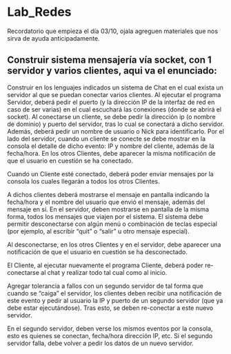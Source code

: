 # Lab_Redes
Recordatorio que empieza el día 03/10, ojala agreguen materiales que nos sirva de ayuda anticipadamente. 

## Construir sistema mensajería vía socket, con 1 servidor y varios clientes, aqui va el enunciado: 

Construir en los lenguajes indicados un sistema de Chat en el cual exista un servidor al que se puedan conectar varios clientes. 
Al ejecutar el programa Servidor, deberá pedir el puerto (y la dirección IP de la interfaz de red en caso de ser varias) en el cual escuchará las conexiones (donde se abrirá el socket). 
Al conectarse un cliente, se debe pedir la dirección ip (o nombre de dominio) y puerto del servidor, tras lo cual se conectará a dicho servidor. Además, deberá pedir un nombre de usuario o Nick para identificarlo. Por el lado del servidor, cuando un cliente se conecte se debe mostrar en la consola el detalle de dicho evento: IP y nombre del cliente, además de la fecha/hora. En los otros Clientes, debe aparecer la misma notificación de que el usuario en cuestión se ha conectado.

Cuando un Cliente esté conectado, deberá poder enviar mensajes por la consola los cuales llegarán a todos los otros Clientes. 

A dichos clientes deberá mostrarse el mensaje en pantalla indicando la fecha/hora y el nombre del usuario que envió el mensaje, además del mensaje en sí. 
En el servidor, deben mostrarse en pantalla de la misma forma, todos los mensajes que viajen por el sistema. 
El sistema debe permitir desconectarse con algún menú o combinación de teclas especial (por ejemplo, al escribir “quit” o “salir” u otro mensaje especial). 

Al desconectarse, en los otros Clientes y en el servidor, debe aparecer una notificación de que el usuario en cuestión se ha desconectado. 

El Cliente, al ejecutar nuevamente el programa Cliente, deberá poder re-conectarse al chat y realizar todo tal cual como al inicio. 

Agregar tolerancia a fallos con un segundo servidor de tal forma que cuando se “caiga” el servidor, los clientes deben recibir una notificación de este evento y pedir al usuario la IP y puerto de un segundo servidor (que ya debe estar ejecutándose). Tras esto, se deben re-conectar a este nuevo servidor. 

En el segundo servidor, deben verse los mismos eventos por la consola, esto es quienes se conectan, fecha/hora dirección IP, etc. Si el segundo servidor falla, debe volver a pedir los datos de un nuevo servidor.
